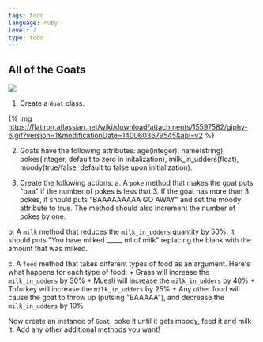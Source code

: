 ```yaml
---
tags: todo
language: ruby
level: 2
type: todo
---
```


## All of the Goats

<img src="https://flatiron.atlassian.net/wiki/download/attachments/15597582/giphy-3.gif?version=1&modificationDate=1400603677636&api=v2">

1. Create a `Goat` class.

{% img https://flatiron.atlassian.net/wiki/download/attachments/15597582/giphy-6.gif?version=1&modificationDate=1400603679545&api=v2 %} 

2. Goats have the following attributes: age(integer), name(string), pokes(integer, default to zero in initalization), milk_in_udders(float), moody(true/false, default to false upon initialization).

3. Create the following actions:
  a. A `poke` method that makes the goat puts "baa" if the number of pokes is less that 3. If the goat has more than 3 pokes, it should puts "BAAAAAAAAA GO AWAY" and set the moody attribute to true. The method should also increment the number of pokes by one.

  b. A `milk` method that reduces the `milk_in_udders` quantity by 50%. It should puts "You have milked _____ ml of milk" replacing the blank with the amount that was milked.

  c. A `feed` method that takes different types of food as an argument. Here's what happens for each type of food:
    + Grass will increase the `milk_in_udders` by 30%
    + Muesli will increase the `milk_in_udders` by 40%
    + Tofurkey will increase the `milk_in_udders` by 25%
    + Any other food will cause the goat to throw up (putsing "BAAAAA"), and decrease the `milk_in_udders` by 10%

Now create an instance of `Goat`, poke it until it gets moody, feed it and milk it. Add any other additional methods you want!